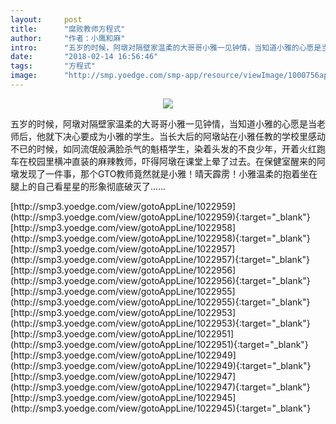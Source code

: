 ```yaml
---
layout:     post
title:      "腐败教师方程式"
author:     "作者：小鹰和麻"
intro:      "五岁的时候，阿墩对隔壁家温柔的大哥哥小雅一见钟情，当知道小雅的心愿是当老师后，他就下决心要成为小雅的学生。当长大后的阿墩站在小雅任教的学校里感动不已的时候，如同流氓般满脸杀气的魁梧学生，染着头发的不良少年，开着火红跑车在校园里横冲直装的麻辣教师，吓得阿墩在课堂上晕了过去。在保健室醒来的阿墩发现了一件事，那个GTO教师竟然就是小雅！晴天霹雳！小雅温柔的抱着坐在腿上的自己看星星的形象彻底破灭了……"
date:       "2018-02-14 16:56:46"
tags:       "方程式"
image:      "http://smp.yoedge.com/smp-app/resource/viewImage/1000756appline.png"
---
```

<div style="text-align: center">
<p><img src="http://smp.yoedge.com/smp-app/resource/viewImage/1000756appline.png"/></p>
</div>
<p class="post-meta">
<span>五岁的时候，阿墩对隔壁家温柔的大哥哥小雅一见钟情，当知道小雅的心愿是当老师后，他就下决心要成为小雅的学生。当长大后的阿墩站在小雅任教的学校里感动不已的时候，如同流氓般满脸杀气的魁梧学生，染着头发的不良少年，开着火红跑车在校园里横冲直装的麻辣教师，吓得阿墩在课堂上晕了过去。在保健室醒来的阿墩发现了一件事，那个GTO教师竟然就是小雅！晴天霹雳！小雅温柔的抱着坐在腿上的自己看星星的形象彻底破灭了……</span>
</p>
[http://smp3.yoedge.com/view/gotoAppLine/1022959](http://smp3.yoedge.com/view/gotoAppLine/1022959){:target="_blank"}
[http://smp3.yoedge.com/view/gotoAppLine/1022958](http://smp3.yoedge.com/view/gotoAppLine/1022958){:target="_blank"}
[http://smp3.yoedge.com/view/gotoAppLine/1022957](http://smp3.yoedge.com/view/gotoAppLine/1022957){:target="_blank"}
[http://smp3.yoedge.com/view/gotoAppLine/1022956](http://smp3.yoedge.com/view/gotoAppLine/1022956){:target="_blank"}
[http://smp3.yoedge.com/view/gotoAppLine/1022955](http://smp3.yoedge.com/view/gotoAppLine/1022955){:target="_blank"}
[http://smp3.yoedge.com/view/gotoAppLine/1022953](http://smp3.yoedge.com/view/gotoAppLine/1022953){:target="_blank"}
[http://smp3.yoedge.com/view/gotoAppLine/1022951](http://smp3.yoedge.com/view/gotoAppLine/1022951){:target="_blank"}
[http://smp3.yoedge.com/view/gotoAppLine/1022949](http://smp3.yoedge.com/view/gotoAppLine/1022949){:target="_blank"}
[http://smp3.yoedge.com/view/gotoAppLine/1022947](http://smp3.yoedge.com/view/gotoAppLine/1022947){:target="_blank"}
[http://smp3.yoedge.com/view/gotoAppLine/1022945](http://smp3.yoedge.com/view/gotoAppLine/1022945){:target="_blank"}


